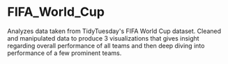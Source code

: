 # FIFA_World_Cup
Analyzes data taken from TidyTuesday's FIFA World Cup dataset. Cleaned and manipulated data to produce 3 visualizations that gives insight regarding overall performance of all teams and then deep diving into performance of a few prominent teams.
